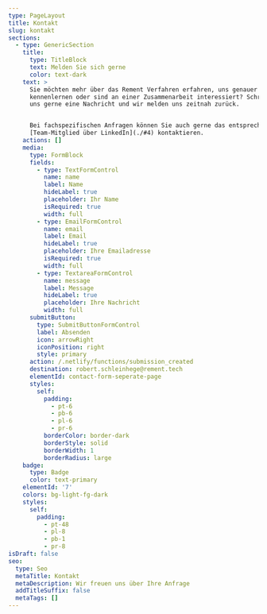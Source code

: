 ```yaml
---
type: PageLayout
title: Kontakt
slug: kontakt
sections:
  - type: GenericSection
    title:
      type: TitleBlock
      text: Melden Sie sich gerne
      color: text-dark
    text: >
      Sie möchten mehr über das Rement Verfahren erfahren, uns genauer
      kennenlernen oder sind an einer Zusammenarbeit interessiert? Schreiben Sie
      uns gerne eine Nachricht und wir melden uns zeitnah zurück.


      Bei fachspezifischen Anfragen können Sie auch gerne das entsprechende
      [Team-Mitglied über LinkedIn](./#4) kontaktieren.
    actions: []
    media:
      type: FormBlock
      fields:
        - type: TextFormControl
          name: name
          label: Name
          hideLabel: true
          placeholder: Ihr Name
          isRequired: true
          width: full
        - type: EmailFormControl
          name: email
          label: Email
          hideLabel: true
          placeholder: Ihre Emailadresse
          isRequired: true
          width: full
        - type: TextareaFormControl
          name: message
          label: Message
          hideLabel: true
          placeholder: Ihre Nachricht
          width: full
      submitButton:
        type: SubmitButtonFormControl
        label: Absenden
        icon: arrowRight
        iconPosition: right
        style: primary
      action: /.netlify/functions/submission_created
      destination: robert.schleinhege@rement.tech
      elementId: contact-form-seperate-page
      styles:
        self:
          padding:
            - pt-6
            - pb-6
            - pl-6
            - pr-6
          borderColor: border-dark
          borderStyle: solid
          borderWidth: 1
          borderRadius: large
    badge:
      type: Badge
      color: text-primary
    elementId: '7'
    colors: bg-light-fg-dark
    styles:
      self:
        padding:
          - pt-48
          - pl-8
          - pb-1
          - pr-8
isDraft: false
seo:
  type: Seo
  metaTitle: Kontakt
  metaDescription: Wir freuen uns über Ihre Anfrage
  addTitleSuffix: false
  metaTags: []
---
```

